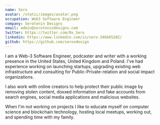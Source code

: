 ```yaml
---
name: Sero
avatar: /static/images/avatar.png
occupation: Web3 Software Engineer
company: Serotonin Designs
email: admin@serotonindesigns.com
twitter: https://twitter.com/0x_Sero
linkedin: https://www.linkedin.com/in/sero-346b85202/
github: https://github.com/seroxdesign
---
```


I am a Web-3 Software Engineer, podcaster and writer with a working presence in the United States, United Kingdom and Poland. I've had experience working on launching startups, upgrading existing web infrastructure and consulting for Public-Private-relation and social impact organizations.

I also work with online creators to help protect their public image by removing stolen content, doxxed information and fake accounts from search engines, social media applications and malicious websites.

When I'm not working on projects I like to educate myself on computer science and blockchain technology, hosting local meetups, working out, and spending time with my family.
